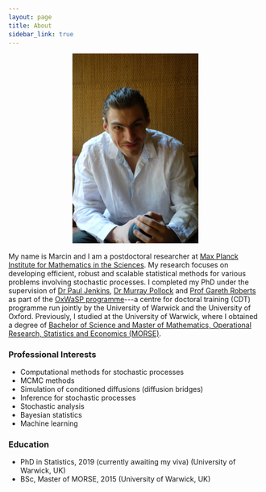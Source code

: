 ```yaml
---
layout: page
title: About
sidebar_link: true
---
```


<center><img src="assets/img/me.jpg" title="this is me" alt="Marcin Mider" width="250"/></center>

My name is Marcin and I am a postdoctoral researcher at [Max Planck Institute for Mathematics in the Sciences](https://www.mis.mpg.de/). My research focuses on developing efficient, robust and scalable statistical methods for various problems involving stochastic processes. I completed my PhD under the supervision of [Dr Paul Jenkins](https://warwick.ac.uk/fac/sci/statistics/staff/academic-research/jenkins/), [Dr Murray Pollock](https://warwick.ac.uk/fac/sci/statistics/staff/academic-research/pollock/) and [Prof Gareth Roberts](https://warwick.ac.uk/fac/sci/statistics/staff/academic-research/roberts/) as part of the [OxWaSP programme](http://www.oxwasp-cdt.ac.uk/)---a centre for doctoral training (CDT) programme run jointly by the University of Warwick and the University of Oxford. Previously, I studied at the University of Warwick, where I obtained a degree of [Bachelor of Science and Master of Mathematics, Operational Research, Statistics and Economics (MORSE)](https://warwick.ac.uk/fac/sci/statistics/courses/morse/).

### Professional Interests
* Computational methods for stochastic processes
* MCMC methods
* Simulation of conditioned diffusions (diffusion bridges)
* Inference for stochastic processes
* Stochastic analysis
* Bayesian statistics
* Machine learning

### Education
* PhD in Statistics, 2019 (currently awaiting my viva) (University of Warwick, UK)
* BSc, Master of MORSE, 2015 (University of Warwick, UK)
